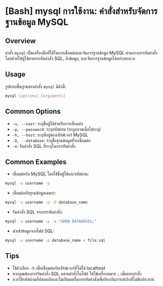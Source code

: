 # [Bash] mysql การใช้งาน: คำสั่งสำหรับจัดการฐานข้อมูล MySQL

## Overview
คำสั่ง `mysql` เป็นเครื่องมือที่ใช้ในการเชื่อมต่อและจัดการฐานข้อมูล MySQL ผ่านทางบรรทัดคำสั่ง โดยช่วยให้ผู้ใช้สามารถรันคำสั่ง SQL, ดึงข้อมูล, และจัดการฐานข้อมูลได้อย่างสะดวก

## Usage
รูปแบบพื้นฐานของคำสั่ง `mysql` มีดังนี้:
```bash
mysql [options] [arguments]
```

## Common Options
- `-u, --user`: ระบุชื่อผู้ใช้สำหรับการเชื่อมต่อ
- `-p, --password`: ระบุรหัสผ่าน (จะถูกถามเมื่อไม่ระบุ)
- `-h, --host`: ระบุที่อยู่ของเซิร์ฟเวอร์ MySQL
- `-D, --database`: ระบุชื่อฐานข้อมูลที่จะเชื่อมต่อ
- `-e`: รันคำสั่ง SQL ที่ระบุในบรรทัดคำสั่ง

## Common Examples
- เชื่อมต่อกับ MySQL โดยใช้ชื่อผู้ใช้และรหัสผ่าน:
```bash
mysql -u username -p
```

- เชื่อมต่อกับฐานข้อมูลเฉพาะ:
```bash
mysql -u username -p -D database_name
```

- รันคำสั่ง SQL จากบรรทัดคำสั่ง:
```bash
mysql -u username -p -e "SHOW DATABASES;"
```

- นำเข้าข้อมูลจากไฟล์ SQL:
```bash
mysql -u username -p database_name < file.sql
```

## Tips
- ใช้ตัวเลือก `-h` เพื่อเชื่อมต่อกับเซิร์ฟเวอร์ที่ไม่ใช่ localhost
- หากคุณต้องการรันคำสั่ง SQL หลายคำสั่งในไฟล์ ให้ใช้เครื่องหมาย `;` เพื่อแยกคำสั่ง
- ควรใช้รหัสผ่านที่ปลอดภัยและไม่เปิดเผยในบรรทัดคำสั่งเพื่อป้องกันการเข้าถึงที่ไม่พึงประสงค์